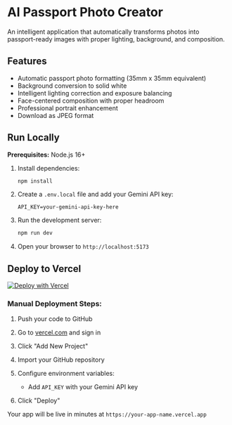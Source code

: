 # AI Passport Photo Creator

An intelligent application that automatically transforms photos into passport-ready images with proper lighting, background, and composition.

## Features

- Automatic passport photo formatting (35mm x 35mm equivalent)
- Background conversion to solid white
- Intelligent lighting correction and exposure balancing
- Face-centered composition with proper headroom
- Professional portrait enhancement
- Download as JPEG format

## Run Locally

**Prerequisites:** Node.js 16+

1. Install dependencies:
   ```bash
   npm install
   ```

2. Create a `.env.local` file and add your Gemini API key:
   ```
   API_KEY=your-gemini-api-key-here
   ```

3. Run the development server:
   ```bash
   npm run dev
   ```

4. Open your browser to `http://localhost:5173`

## Deploy to Vercel

[![Deploy with Vercel](https://vercel.com/button)](https://vercel.com/new/clone?repository-url=https://github.com/Harigithub11/Image-Editor)

### Manual Deployment Steps:

1. Push your code to GitHub

2. Go to [vercel.com](https://vercel.com) and sign in

3. Click "Add New Project"

4. Import your GitHub repository

5. Configure environment variables:
   - Add `API_KEY` with your Gemini API key

6. Click "Deploy"

Your app will be live in minutes at `https://your-app-name.vercel.app`
